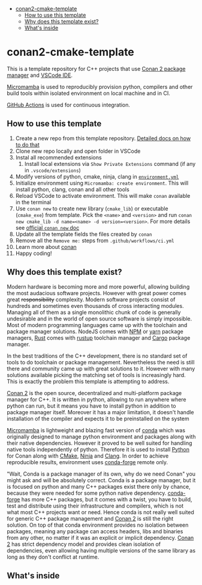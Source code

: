 - [conan2-cmake-template](#conan2-cmake-template)
  - [How to use this template](#how-to-use-this-template)
  - [Why does this template exist?](#why-does-this-template-exist)
  - [What's inside](#whats-inside)

# conan2-cmake-template

This is a template repository for C++ projects that use [Conan 2 package manager][conan] and [VSCode IDE][vscode].

[Micromamba][micromamba] is used to reproducibly provision python, compilers and other build tools within isolated environment on local machine and in CI.

[GitHub Actions][gha] is used for continuous integration.

## How to use this template

 1. Create a new repo from this template repository. [Detailed docs on how to do that](https://docs.github.com/en/repositories/creating-and-managing-repositories/creating-a-repository-from-a-template)
 2. Clone new repo locally and open folder in VSCode
 3. Instal all recommended extensions
    1. Install local extensions via `Show Private Extensions` command (if any in `.vscode/extensions`)
 4. Modify versions of python, cmake, ninja, clang in [`environment.yml`](environment.yml)
 5. Initialize environment using `Micromamba: create environment`. This will install python, clang, conan and all other tools
 6. Reload VSCode to activate environment. This will make `conan` available in the terminal
 7. Use `conan new` to create new library (`cmake_lib`) or executable (`cmake_exe`) from template. Pick the `<name>` and `<version>` and run `conan new cmake_lib -d name=<name> -d version=<version>`. For more details see [official `conan new` doc](https://docs.conan.io/2/reference/commands/new.html)
 8. Update all the template fields the files created by `conan`
 9. Remove all the `Remove me:` steps from `.github/workflows/ci.yml`
 10. Learn more about [conan](https://docs.conan.io/2/tutorial/consuming_packages/build_simple_cmake_project.html)
 11. Happy coding!

## Why does this template exist?

Modern hardware is becoming more and more powerful, allowing building the most audacious software projects. However with great power comes great ~~responsibility~~ complexity. Modern software projects consist of hundreds and sometimes even thousands of cross interacting modules. Managing all of them as a single monolithic chunk of code is generally undesirable and in the world of open source software is simply impossible.
Most of modern programming languages came up with the toolchain and package manager solutions. NodeJS comes with [NPM](https://www.npmjs.com/) or [yarn](https://yarnpkg.com/) package managers, [Rust](https://www.rust-lang.org/) comes with [rustup](https://rustup.rs/) toolchain manager and [Cargo](https://doc.rust-lang.org/cargo/) package manager.

In the best traditions of the C++ development, there is no standard set of tools to do toolchain or package management. Nevertheless the need is still there and community came up with great solutions to it. However with many solutions available picking the matching set of tools is increasingly hard. This is exactly the problem this template is attempting to address.

[Conan 2][conan] is the open source, decentralized and multi-platform package manager for C++. It is written in python, allowing to run anywhere where python can run, but it means you have to install python in addition to package manager itself. Moreover it has a major limitation, it doesn't handle installation of the compiler and expects it to be preinstalled on the system

[Micromamba][micromamba] is lightweight and blazing fast version of [conda](https://anaconda.org/) which was originally designed to manage python environment and packages along with their native dependencies. However it proved to be well suited for handling native tools independently of python. Therefore it is used to install [Python][conda-python] for Conan along with [CMake][conda-cmake], [Ninja][conda-ninja] and [Clang][conda-clang]. In order to achieve reproducible results, environment uses [conda-forge][conda-forge] remote only.

"Wait, Conda is a package manager of its own, why do we need Conan" you might ask and will be absolutely correct. Conda is a package manager, but it is focused on python and many C++ packages exist there only by chance, because they were needed for some python native dependency. [conda-forge][conda-forge] has more C++ packages, but it comes with a twist, you have to build, test and distribute using their infrastructure and compilers, which is not what most C++ projects want or need. Hence conda is not really well suited for generic C++ package management and [Conan 2][conan] is still the right solution. On top of that conda environment provides no isolation between packages, meaning any package can access headers, libs and binaries from any other, no matter if it was an explicit or implicit dependency. [Conan 2][conan] has strict dependency model and provides clean isolation of dependencies, even allowing having multiple versions of the same library as long as they don't conflict at runtime.

## What's inside

[conan]: https://conan.io/
[vscode]: https://code.visualstudio.com/
[micromamba]: https://mamba.readthedocs.io/en/latest/user_guide/micromamba.html
[gha]: https://docs.github.com/en/actions
[conda-python]: https://anaconda.org/conda-forge/python
[conda-clang]: https://anaconda.org/conda-forge/clang
[conda-cmake]: https://anaconda.org/conda-forge/cmake
[conda-ninja]: https://anaconda.org/conda-forge/ninja
[conda-forge]: https://conda-forge.org/
